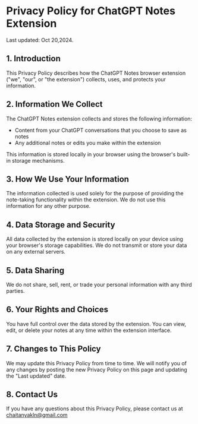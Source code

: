 # Privacy Policy for ChatGPT Notes Extension

Last updated: Oct 20,2024.

## 1. Introduction

This Privacy Policy describes how the ChatGPT Notes browser extension ("we", "our", or "the extension") collects, uses, and protects your information.

## 2. Information We Collect

The ChatGPT Notes extension collects and stores the following information:

- Content from your ChatGPT conversations that you choose to save as notes
- Any additional notes or edits you make within the extension

This information is stored locally in your browser using the browser's built-in storage mechanisms.

## 3. How We Use Your Information

The information collected is used solely for the purpose of providing the note-taking functionality within the extension. We do not use this information for any other purpose.

## 4. Data Storage and Security

All data collected by the extension is stored locally on your device using your browser's storage capabilities. We do not transmit or store your data on any external servers.

## 5. Data Sharing

We do not share, sell, rent, or trade your personal information with any third parties.

## 6. Your Rights and Choices

You have full control over the data stored by the extension. You can view, edit, or delete your notes at any time within the extension interface.

## 7. Changes to This Policy

We may update this Privacy Policy from time to time. We will notify you of any changes by posting the new Privacy Policy on this page and updating the "Last updated" date.

## 8. Contact Us

If you have any questions about this Privacy Policy, please contact us at chaitanyakln@gmail.com
